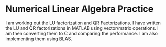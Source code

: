 # Numerical Linear Algebra Practice
I am working out the LU factorization and QR Factorizations. I have written the LU and QR factorizations in MATLAB using vector/matrix operations. I am then converting them to C and comparing the performance. I am also implementing them using BLAS.
